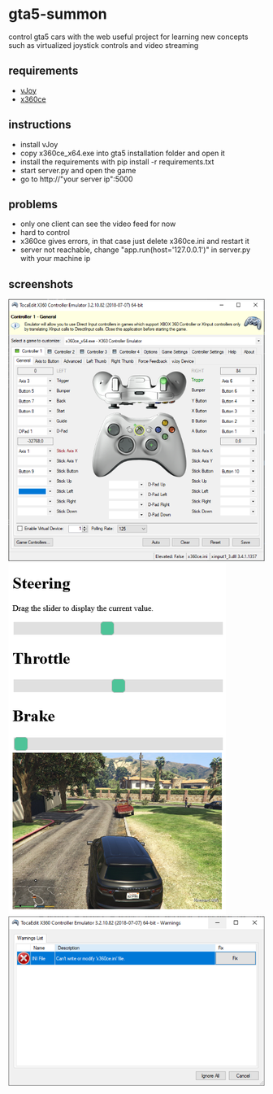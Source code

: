 # gta5-summon
control gta5 cars with the web
useful project for learning new concepts such as virtualized joystick controls and video streaming
## requirements
* [vJoy](https://sourceforge.net/projects/vjoystick/)
* [x360ce](https://www.x360ce.com/files/x360ce_x64.zip)


## instructions
* install vJoy
* copy x360ce_x64.exe into gta5 installation folder and open it
* install the requirements with pip install -r requirements.txt 
* start server.py and open the game
* go to http://"your server ip":5000
  
## problems
* only one client can see the video feed for now
* hard to control
* x360ce gives errors, in that case just delete x360ce.ini and restart it
* server not reachable, change "app.run(host='127.0.0.1')" in server.py with your machine ip
 
## screenshots
![Screenshot](https://github.com/giuliofurlan/gta5-summon/blob/main/screenshots/screen1.PNG)
![Screenshot](https://github.com/giuliofurlan/gta5-summon/blob/main/screenshots/screen2.PNG)
![Screenshot](https://github.com/giuliofurlan/gta5-summon/blob/main/screenshots/screen3.PNG)
